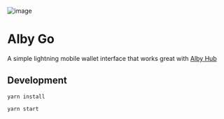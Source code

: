 ![image](https://github.com/user-attachments/assets/518a09e1-8260-436f-83c8-df17b9119931)


# Alby Go

A simple lightning mobile wallet interface that works great with [Alby Hub](https://albyhub.com)

## Development

`yarn install`

`yarn start`
